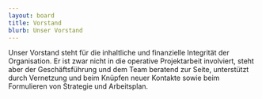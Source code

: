 ```yaml
---
layout: board
title: Vorstand
blurb: Unser Vorstand
---
```


Unser Vorstand steht für die inhaltliche und finanzielle Integrität der Organisation. Er ist zwar nicht in die operative Projektarbeit involviert, steht aber der Geschäftsführung und dem Team beratend zur Seite, unterstützt durch Vernetzung und beim Knüpfen neuer Kontakte sowie beim Formulieren von Strategie und Arbeitsplan.

